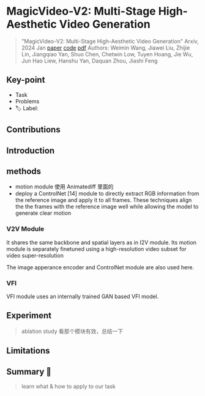 # MagicVideo-V2: Multi-Stage High-Aesthetic Video Generation

> "MagicVideo-V2: Multi-Stage High-Aesthetic Video Generation" Arxiv, 2024 Jan
> [paper](http://arxiv.org/abs/2401.04468v1) [code]() 
> [pdf](./2024_01_Arxiv_MagicVideo-V2--Multi-Stage-High-Aesthetic-Video-Generation.pdf)
> Authors: Weimin Wang, Jiawei Liu, Zhijie Lin, Jiangqiao Yan, Shuo Chen, Chetwin Low, Tuyen Hoang, Jie Wu, Jun Hao Liew, Hanshu Yan, Daquan Zhou, Jiashi Feng

## Key-point

- Task
- Problems
- :label: Label:

## Contributions

## Introduction

## methods

- motion module 使用 Animatediff 里面的
- deploy a ControlNet [14] module to directly extract RGB information from the reference image and apply it to all frames. These techniques align the the frames with the reference image well while allowing the model to generate clear motion



### V2V Module

It shares the same backbone and spatial layers as in I2V module. Its motion module is separately finetuned using a high-resolution video subset for video super-resolution

The image apperance encoder and ControlNet module are also used here. 

### VFI

VFI module uses an internally trained GAN based VFI model.



## Experiment

> ablation study 看那个模块有效，总结一下

## Limitations

## Summary :star2:

> learn what & how to apply to our task

